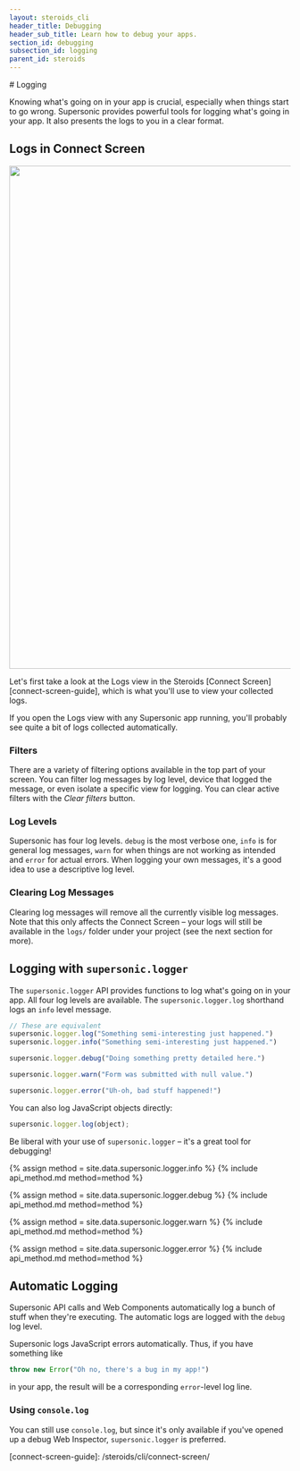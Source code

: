```yaml
---
layout: steroids_cli
header_title: Debugging
header_sub_title: Learn how to debug your apps.
section_id: debugging
subsection_id: logging
parent_id: steroids
---
```

<section class="docs-section" id="logging">
# Logging

Knowing what's going on in your app is crucial, especially when things start to go wrong. Supersonic provides powerful tools for logging what's going in your app. It also presents the logs to you in a clear format.

## Logs in Connect Screen

<img src="/img/tooling/connect-screen/logs-screen.png" width="900">

Let's first take a look at the Logs view in the Steroids [Connect Screen][connect-screen-guide], which is what you'll use to view your collected logs.

If you open the Logs view with any Supersonic app running, you'll probably see quite a bit of logs collected automatically.

### Filters

There are a variety of filtering options available in the top part of your screen. You can filter log messages by log level, device that logged the message, or even isolate a specific view for logging. You can clear active filters with the *Clear filters* button.

### Log Levels

Supersonic has four log levels. `debug` is the most verbose one, `info` is for general log messages, `warn` for when things are not working as intended and `error` for actual errors. When logging your own messages, it's a good idea to use a descriptive log level.

### Clearing Log Messages

Clearing log messages will remove all the currently visible log messages. Note that this only affects the Connect Screen – your logs will still be available in the `logs/` folder under your project (see the next section for more).

## Logging with `supersonic.logger`

The `supersonic.logger` API provides functions to log what's going on in your app. All four log levels are available. The `supersonic.logger.log` shorthand logs an `info` level message.

```javascript
// These are equivalent
supersonic.logger.log("Something semi-interesting just happened.")
supersonic.logger.info("Something semi-interesting just happened.")

supersonic.logger.debug("Doing something pretty detailed here.")

supersonic.logger.warn("Form was submitted with null value.")

supersonic.logger.error("Uh-oh, bad stuff happened!")
```

You can also log JavaScript objects directly:

```javascript
supersonic.logger.log(object);
```

Be liberal with your use of `supersonic.logger` – it's a great tool for debugging!

{% assign method = site.data.supersonic.logger.info %}
{% include api_method.md method=method %}

{% assign method = site.data.supersonic.logger.debug %}
{% include api_method.md method=method %}

{% assign method = site.data.supersonic.logger.warn %}
{% include api_method.md method=method %}

{% assign method = site.data.supersonic.logger.error %}
{% include api_method.md method=method %}

## Automatic Logging

Supersonic API calls and Web Components automatically log a bunch of stuff when they're executing. The automatic logs are logged with the `debug` log level.

Supersonic logs JavaScript errors automatically. Thus, if you have something like

```javascript
throw new Error("Oh no, there's a bug in my app!")
```

in your app, the result will be a corresponding `error`-level log line.



### Using `console.log`

You can still use `console.log`, but since it's only available if you've opened up a debug Web Inspector, `supersonic.logger` is preferred.
</section>
[connect-screen-guide]: /steroids/cli/connect-screen/